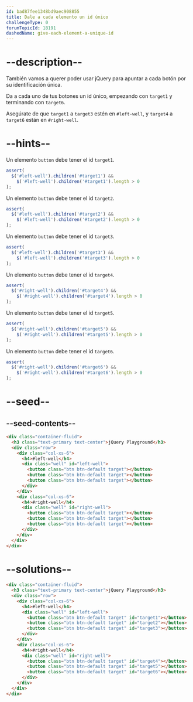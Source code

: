 ```yaml
---
id: bad87fee1348bd9aec908855
title: Dale a cada elemento un id único
challengeType: 0
forumTopicId: 18191
dashedName: give-each-element-a-unique-id
---
```


# --description--

También vamos a querer poder usar jQuery para apuntar a cada botón por su identificación única.

Da a cada uno de tus botones un id único, empezando con `target1` y terminando con `target6`.

Asegúrate de que `target1` a `target3` estén en `#left-well`, y `target4` a `target6` están en `#right-well`.

# --hints--

Un elemento `button` debe tener el id `target1`.

```js
assert(
  $('#left-well').children('#target1') &&
    $('#left-well').children('#target1').length > 0
);
```

Un elemento `button` debe tener el id `target2`.

```js
assert(
  $('#left-well').children('#target2') &&
    $('#left-well').children('#target2').length > 0
);
```

Un elemento `button` debe tener el id `target3`.

```js
assert(
  $('#left-well').children('#target3') &&
    $('#left-well').children('#target3').length > 0
);
```

Un elemento `button` debe tener el id `target4`.

```js
assert(
  $('#right-well').children('#target4') &&
    $('#right-well').children('#target4').length > 0
);
```

Un elemento `button` debe tener el id `target5`.

```js
assert(
  $('#right-well').children('#target5') &&
    $('#right-well').children('#target5').length > 0
);
```

Un elemento `button` debe tener el id `target6`.

```js
assert(
  $('#right-well').children('#target6') &&
    $('#right-well').children('#target6').length > 0
);
```

# --seed--

## --seed-contents--

```html
<div class="container-fluid">
  <h3 class="text-primary text-center">jQuery Playground</h3>
  <div class="row">
    <div class="col-xs-6">
      <h4>#left-well</h4>
      <div class="well" id="left-well">
        <button class="btn btn-default target"></button>
        <button class="btn btn-default target"></button>
        <button class="btn btn-default target"></button>
      </div>
    </div>
    <div class="col-xs-6">
      <h4>#right-well</h4>
      <div class="well" id="right-well">
        <button class="btn btn-default target"></button>
        <button class="btn btn-default target"></button>
        <button class="btn btn-default target"></button>
      </div>
    </div>
  </div>
</div>
```

# --solutions--

```html
<div class="container-fluid">
  <h3 class="text-primary text-center">jQuery Playground</h3>
  <div class="row">
    <div class="col-xs-6">
      <h4>#left-well</h4>
      <div class="well" id="left-well">
        <button class="btn btn-default target" id="target1"></button>
        <button class="btn btn-default target" id="target2"></button>
        <button class="btn btn-default target" id="target3"></button>
      </div>
    </div>
    <div class="col-xs-6">
      <h4>#right-well</h4>
      <div class="well" id="right-well">
        <button class="btn btn-default target" id="target4"></button>
        <button class="btn btn-default target" id="target5"></button>
        <button class="btn btn-default target" id="target6"></button>
      </div>
    </div>
  </div>
</div>
```
